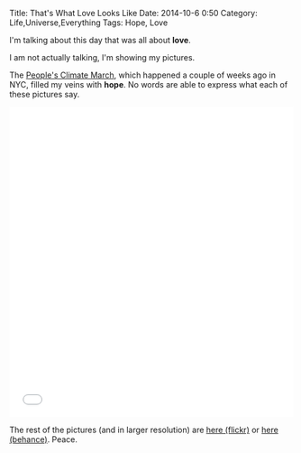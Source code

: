 Title: That's What Love Looks Like
Date: 2014-10-6 0:50
Category:  Life,Universe,Everything
Tags: Hope, Love




I'm talking about this day that was all about **love**.

I am not actually talking, I'm showing my pictures.

The  [People's Climate March], which happened a couple of weeks ago in NYC, filled my veins with **hope**. No words are able to express what each of these pictures say.


<iframe class="imgur-album" width="100%" height="550" frameborder="0" src="//imgur.com/a/Rcnoo/embed?background=f2f2f2&text=1a1a1a&link=4e76c9"></iframe>


The rest of the pictures (and in larger resolution) are [here (flickr)] or [here (behance)]. Peace.


[People's Climate March]: http://en.wikipedia.org/wiki/People's_Climate_March
[here (behance)]: https://www.behance.net/gallery/20284067/Peoples-Climate-March-NYC-2014
[here (flickr)]: https://flic.kr/s/aHsk4dVkbV